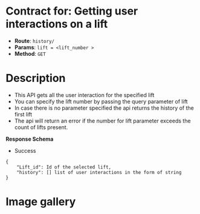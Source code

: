 # Contract for: Getting user interactions on a lift

- **Route**: `history/`
- **Params**: `lift = <lift_number >`
- **Method**: `GET`

# Description

- This API gets all the user interaction for the specified lift
- You can specify the lift number by passing the query parameter of lift
- In case there is no parameter specified the api returns the history of the first lift
- The api will return an error if the number for lift parameter exceeds the count of lifts present.

**Response Schema**

- Success

```
{
    "Lift_id": Id of the selected lift,
    "history": [] list of user interactions in the form of string
}
```

# Image gallery

